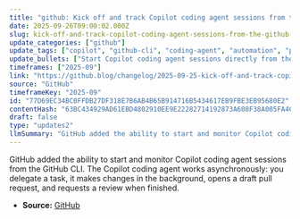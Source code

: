 ```yaml
---
title: "github: Kick off and track Copilot coding agent sessions from the GitHub CLI"
date: 2025-09-26T09:00:02.000Z
slug: kick-off-and-track-copilot-coding-agent-sessions-from-the-github-cli
update_categories: ["github"]
update_tags: ["copilot", "github-cli", "coding-agent", "automation", "pull-request", "changelog"]
update_bullets: ["Start Copilot coding agent sessions directly from the GitHub CLI without switching to the web UI.", "Track session progress and status from the CLI while the agent performs work asynchronously.", "Agent opens a draft pull request, applies changes in the background, and requests a review when done.", "Designed to streamline automation of coding tasks and integrate Copilot agent workflows into CLI-based developer processes."]
timeframes: ["2025-09"]
link: "https://github.blog/changelog/2025-09-25-kick-off-and-track-copilot-coding-agent-sessions-from-the-github-cli"
source: "GitHub"
timeframeKey: "2025-09"
id: "77D69EC34BC0FFDB27DF318E7B6AB4B65B914716B5434617EB9FBE3EB95680E2"
contentHash: "63BC434929AD61EBD4802910EE9E22282714192873A608F38A005FA4CB5F920F"
draft: false
type: "updates2"
llmSummary: "GitHub added the ability to start and monitor Copilot coding agent sessions from the GitHub CLI. The Copilot coding agent works asynchronously: you delegate a task, it makes changes in the background, opens a draft pull request, and requests a review when finished."
---
```


GitHub added the ability to start and monitor Copilot coding agent sessions from the GitHub CLI. The Copilot coding agent works asynchronously: you delegate a task, it makes changes in the background, opens a draft pull request, and requests a review when finished.

- **Source:** [GitHub](https://github.blog/changelog/2025-09-25-kick-off-and-track-copilot-coding-agent-sessions-from-the-github-cli)
